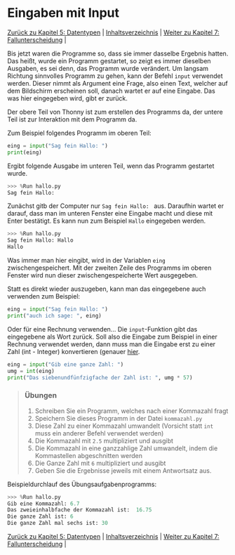 # Eingaben mit Input

[Zurück zu Kapitel 5: Datentypen](Datentypen.md) |  [Inhaltsverzeichnis](README.md) |  [Weiter zu Kapitel 7: Fallunterscheidung](BedingtesAusfuehren.md) | 

Bis jetzt waren die Programme so, dass sie immer dasselbe Ergebnis hatten.
Das heißt, wurde ein Programm gestartet, so zeigt es immer dieselben Ausgaben,
es sei denn, das Programm wurde verändert.
Um langsam Richtung sinnvolles Programm zu gehen, kann der Befehl `input`
verwendet werden. Dieser nimmt als Argument eine Frage, also einen Text,
welcher auf dem Bildschirm erscheinen soll, danach wartet er auf eine Eingabe.
Das was hier eingegeben wird, gibt er zurück.

Der obere Teil von Thonny ist zum erstellen des Programms da, der untere Teil ist zur Interaktion mit dem Programm da.

Zum Beispiel folgendes Programm im oberen Teil:
```python
eing = input("Sag fein Hallo: ")
print(eing)
```

Ergibt folgende Ausgabe im unteren Teil, wenn das Programm gestartet wurde.

```python
>>> %Run hallo.py
Sag fein Hallo:
```

Zunächst gitb der Computer nur `Sag fein Hallo: ` aus. Daraufhin wartet er darauf, dass man im unteren Fenster eine Eingabe macht und diese mit Enter bestätigt. Es kann nun zum Beispiel `Hallo` eingegeben werden.

```python
>>> %Run hallo.py
Sag fein Hallo: Hallo
Hallo
```

Was immer man hier eingibt, wird in der Variablen `eing` zwischengespeichert.
Mit der zweiten Zeile des Programms im oberen Fenster wird nun dieser zwischengespeicherte Wert ausgegeben.

Statt es direkt wieder auszugeben, kann man das eingegebene auch verwenden zum Beispiel:

```python
eing = input("Sag fein Hallo: ")
print("auch ich sage: ", eing)
```

Oder für eine Rechnung verwenden... Die `input`-Funktion gibt das eingegebene als Wort zurück. Soll also die Eingabe zum Beispiel in einer Rechnung verwendet werden, dann muss man die Eingabe erst zu einer Zahl (int - Integer) konvertieren (genauer [hier](03Variablen.md#umwandlung-von-datentypen).

```python
eing = input("Gib eine ganze Zahl: ")
umg = int(eing)
print("Das siebenundfünfzigfache der Zahl ist: ", umg * 57)
```

> ### Übungen
> 1. Schreiben Sie ein Programm, welches nach einer Kommazahl fragt
> 1. Speichern Sie dieses Programm in der Datei `kommazahl.py`
> 2. Diese Zahl zu einer Kommazahl umwandelt (Vorsicht statt `int` muss ein anderer Befehl verwendet werden)
> 3. Die Kommazahl mit `2.5` multipliziert und ausgibt
> 4. Die Kommazahl in eine ganzzahlige Zahl umwandelt, indem die Kommastellen abgeschnitten werden
> 5. Die Ganze Zahl mit `6` multipliziert und ausgibt
> 6. Geben Sie die Ergebnisse jeweils mit einem Antwortsatz aus.

Beispieldurchlauf des Übungsaufgabenprogramms:
```python
>>> %Run hallo.py
Gib eine Kommazahl: 6.7
Das zweieinhalbfache der Kommazahl ist:  16.75
Die ganze Zahl ist: 6
Die ganze Zahl mal sechs ist: 30
```

[Zurück zu Kapitel 5: Datentypen](Datentypen.md) |  [Inhaltsverzeichnis](README.md) |  [Weiter zu Kapitel 7: Fallunterscheidung](BedingtesAusfuehren.md) | 
